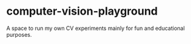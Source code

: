 # computer-vision-playground
A space to run my own CV experiments mainly for fun and educational purposes.
